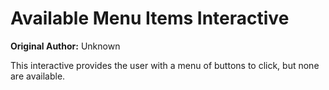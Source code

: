 # Available Menu Items Interactive

**Original Author:** Unknown

This interactive provides the user with a menu of buttons to click, but none are available.
